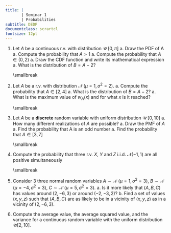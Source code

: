 ```yaml
---
title: | 
       | Seminar 1
       | Probabilities
subtitle: DEDP
documentclass: scrartcl
fontsize: 12pt
---
```



1. Let $A$ be a continuous r.v. with distribution $\mathcal{U} \; [0, \pi]$
    a. Draw the PDF of A
    a. Compute the probability that $A > 1$
    a. Compute the probability that $A \in (0,2)$
    a. Draw the CDF function and write its mathematical expression
    a. What is the distribution of $B = A-2$? 

	\smallbreak

2. Let $A$ be a r.v. with distribution $\mathcal{N} \; \left(\mu=1, \sigma^2=2\right)$. 
    a. Compute the probability that $A \in [2, 4]$
    a. What is the distribution of $B = A-2$? 
    a. What is the maximum value of $w_A(x)$ and for what $x$ is it reached?

	\smallbreak

1. Let $A$ be a **discrete** random variable with uniform distribution $\mathcal{U}\;[0,10]$
    a. How many different realizations of $A$ are possible?
    a. Draw the PMF of $A$
    a. Find the probability that A is an odd number
    a. Find the probability that $A \in [3, 7]$

	\smallbreak 

2. Compute the probability that three r.v. $X$, $Y$ and $Z$ i.i.d. $\mathcal{N}(-1,1)$
are all positive simultaneously

	\smallbreak

3. Consider 3 three normal random variables $A \sim \mathcal{N}\; \left(\mu=1, \sigma^2=3\right)$,
 $B \sim \mathcal{N}\; \left(\mu=-4, \sigma^2=3\right)$, $C \sim \mathcal{N}\; \left(\mu=5, \sigma^2=3\right)$.
     a. Is it more likely that $(A,B,C)$ has values around $(2, -6, 3)$ or around $(-2, -3, 2)$?
     b. Find a set of values $(x,y,z)$ such that $(A,B,C)$ are as likely to be in a vicinity
     of $(x, y, z)$ as in a vicinity of $(2, -6, 3)$.
     
1. Compute the average value, the average squared value, and the variance
for a continuous random variable with the uniform distribution $\mathcal{U}[2,10]$.
